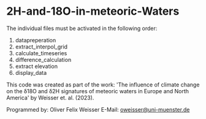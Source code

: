 # 2H-and-18O-in-meteoric-Waters

The individual files must be activated in the following order: 
1. datapreperation 
2. extract_interpol_grid
3. calculate_timeseries 		
4. difference_calculation
5. extract elevation
6. display_data 


This code was created as part of the work: 'The influence of climate change on the δ18O and δ2H signatures of meteoric waters in Europe and North America' by Weisser et. al. (2023). 

Programmed by: Oliver Felix Weisser 
E-Mail: oweisser@uni-muenster.de 
